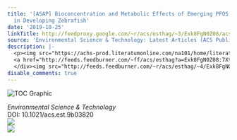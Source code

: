 ```yaml
---
title: '[ASAP] Bioconcentration and Metabolic Effects of Emerging PFOS Alternatives
  in Developing Zebrafish'
date: '2019-10-25'
linkTitle: http://feedproxy.google.com/~r/acs/esthag/~3/Exk8FgN0Z08/acs.est.9b03820
source: 'Environmental Science & Technology: Latest Articles (ACS Publications)'
description: |-
  <p><img src="https://achs-prod.literatumonline.com/na101/home/literatum/publisher/achs/journals/content/esthag/0/esthag.ahead-of-print/acs.est.9b03820/20191025/images/medium/es9b03820_0008.gif" alt="TOC Graphic"/></p><div><cite>Environmental Science & Technology</cite></div><div>DOI: 10.1021/acs.est.9b03820</div><div class="feedflare">
  <a href="http://feeds.feedburner.com/~ff/acs/esthag?a=Exk8FgN0Z08:7Xt0sAWFudU:yIl2AUoC8zA"><img src="http://feeds.feedburner.com/~ff/acs/esthag?d=yIl2AUoC8zA" border="0"></img></a>
  </div><img src="http://feeds.feedburner.com/~r/acs/esthag/~4/Exk8FgN0Z08" ...
disable_comments: true
---
```

<p><img src="https://achs-prod.literatumonline.com/na101/home/literatum/publisher/achs/journals/content/esthag/0/esthag.ahead-of-print/acs.est.9b03820/20191025/images/medium/es9b03820_0008.gif" alt="TOC Graphic"/></p><div><cite>Environmental Science & Technology</cite></div><div>DOI: 10.1021/acs.est.9b03820</div><div class="feedflare">
<a href="http://feeds.feedburner.com/~ff/acs/esthag?a=Exk8FgN0Z08:7Xt0sAWFudU:yIl2AUoC8zA"><img src="http://feeds.feedburner.com/~ff/acs/esthag?d=yIl2AUoC8zA" border="0"></img></a>
</div><img src="http://feeds.feedburner.com/~r/acs/esthag/~4/Exk8FgN0Z08" ...